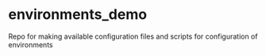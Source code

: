 # environments_demo
Repo for making available configuration files and scripts for configuration of environments
